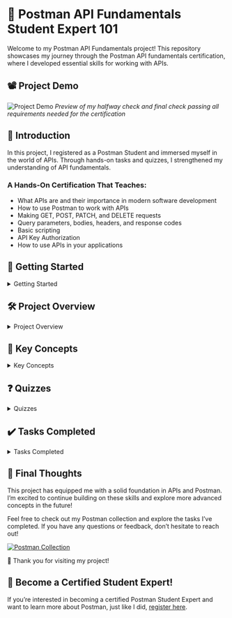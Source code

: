 # 🏅 Postman API Fundamentals Student Expert 101

Welcome to my Postman API Fundamentals project! This repository showcases my journey through the Postman API fundamentals certification, where I developed essential skills for working with APIs.

## 📽️ Project Demo

![Project Demo](https://github.com/slangslang/Postman-API-Fundamentals-Student-Expert-101-Project/blob/main/API%20Fundamentals%20Student%20Expert%20101.gif)  <!-- Replace with the actual link to your GIF -->
*Preview of my halfway check and final check passing all requirements needed for the certification*

## 📝 Introduction
In this project, I registered as a Postman Student and immersed myself in the world of APIs. Through hands-on tasks and quizzes, I strengthened my understanding of API fundamentals. 

### A Hands-On Certification That Teaches:
- What APIs are and their importance in modern software development
- How to use Postman to work with APIs
- Making GET, POST, PATCH, and DELETE requests
- Query parameters, bodies, headers, and response codes
- Basic scripting
- API Key Authorization
- How to use APIs in your applications

## 🚀 Getting Started
<details>
<summary>Getting Started</summary>

1. I began by registering as a Postman Student, diving into the resources available.
2. I familiarized myself with APIs, gaining insights into their functionality and significance.

</details>

## 🛠️ Project Overview
<details>
<summary>Project Overview</summary>

Throughout this project, I explored key areas, including:
- **Understanding APIs**: I learned about Application Programming Interfaces and their role as digital connections.
- **Introducing Postman**: I discovered the features of the Postman platform and how it facilitates API interactions.

</details>

## 🔑 Key Concepts
<details>
<summary>Key Concepts</summary>

- **Your First API Request**: I created a workspace and collection to make my first request to a Library API.
- **Request Parameters**: I explored query parameters and path variables, learning how to utilize them effectively.
- **Sending Data with POST**: I practiced adding data using POST requests, including implementing authorization headers.
- **Variables and Scripting**: I used variables in Postman to streamline my requests and automate tasks with scripting.
- **PATCH and DELETE Methods**: I learned how to perform updates and deletions on resources through PATCH and DELETE requests.
- **Generating Code**: I understood how to generate code snippets from my requests for use in my projects.

</details>

## ❓ Quizzes
<details>
<summary>Quizzes</summary>

I completed several quizzes throughout the project to test my knowledge:
1. What Are APIs?
2. Introducing Postman
3. Your First API Request
4. Query vs. Path Parameters
5. Sending Data With Postman
6. Intro to Variables

</details>

## ✔️ Tasks Completed
<details>
<summary>Tasks Completed</summary>

- Created a workspace and collection for my API requests.
- Made requests to get and search for books, enhancing my practical understanding.
- Added new books using POST requests, reinforcing my skills in data manipulation.
- Implemented variables for dynamic requests, which improved my efficiency.
- Checked out and deleted books using PATCH and DELETE methods, gaining hands-on experience with these operations.
- Submitted my Postman collection and proudly claimed my badge!

</details>

## 🌟 Final Thoughts
This project has equipped me with a solid foundation in APIs and Postman. I’m excited to continue building on these skills and explore more advanced concepts in the future!

Feel free to check out my Postman collection and explore the tasks I’ve completed. If you have any questions or feedback, don’t hesitate to reach out!

[![Postman Collection](https://img.shields.io/badge/Postman-Collection-orange?style=for-the-badge&logo=postman)](https://www.postman.com/rodman-1o4fwe9oqcsfx/workspace/postman-api-fundamentals-student-expert-101)

🎉 Thank you for visiting my project!

## 🚀 Become a Certified Student Expert!
If you’re interested in becoming a certified Postman Student Expert and want to learn more about Postman, just like I did, [register here](https://www.postman.com/student-program/student-expert/?utm_campaign=SP&utm_medium=referral&utm_source=student-expert&utm_term=social-badge&utm_content=badgr-description).
